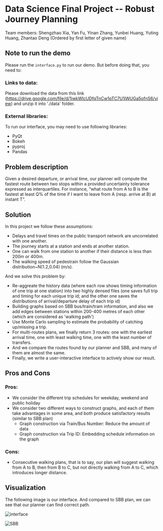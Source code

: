 # Data Science Final Project -- Robust Journey Planning

Team members: Shengzhao Xia, Yan Fu, Yinan Zhang, Yunbei Huang, Yuting Huang, Zhantao Deng (Ordered by first letter of given name)


## Note to run the demo
Please run the `interface.py` to run our demo. But before doing that, you need to:
### Links to data: 
Please download the data from this link (https://drive.google.com/file/d/1jwkWlcUDfqTnCw1pTC7U1iWUGa5ofnS6/view) and unzip it into './data' folder.
### External libraries: 
To run our interface, you may need to use following libraries:
* PyQt
* Bokeh
* pyproj
* Pandas

## Problem description

Given a desired departure, or arrival time, our planner will compute the fastest route between two stops within a provided uncertainty tolerance expressed as interquartiles. For instance, “what route from A to B is the fastest at least Q% of the time if I want to leave from A (resp. arrive at B) at instant T”.

## Solution

In this project we follow these assumptions:
* Delays and travel times on the public transport network are uncorrelated with one another.
* The journey starts at a station and ends at another station.
* One can walk from one station to another if their distance is less than 200m or 400m.
* The walking speed of pedestrain follow the Gaussian distribution~N(1.2,0.04) (m/s).

And we solve this problem by:
* Re-aggreate the history data (where each row shows timing information of one trip at one station) into two highly densed files (one saves full trip and timing for each unique trip id; and the other one saves the distributions of arrival/departure delay of each trip id)
* Building graphs based on SBB bus/train/tram information, and also we add edges between stations within 200-400 metres of each other (which are considered as 'walking path')
* Use Monte Carlo sampling to estimate the probability of catching up/missing a trip.
* For multi-routes plans, we finally return 3 routes: one with the earliest arrival time, one with least walking time, one with the least number of transfers.
* And we compare the routes found by our planner and SBB, and many of them are almost the same.
* Finally, we write a user-interactive interface to actively show our result.

## Pros and Cons
### Pros:
* We consider the different trip schedules for weekday, weekend and public holiday
* We consider two different ways to construct graphs, and each of them take advantages in some area, and both produce satisfactory results (similar to SBB plan)
    * Graph construction via Train/Bus Number: Reduce the amount of data 
    * Graph construction via Trip ID: Embedding schedule information on the graph 


### Cons:
* Consecutive walking plans, that is to say, our plan will suggest walking from A to B, then from B to C, but not directly  walking from A to C, which introduces longer distance.

## Visualization
The following image is our interface. And compared to SBB plan, we can see that our planner can find correct path.

![interface](https://git-dslab.epfl.ch/dslabduiwu/finalproject/blob/master/image/interface.png)

![SBB](https://git-dslab.epfl.ch/dslabduiwu/finalproject/blob/master/image/SBB.jpg)




